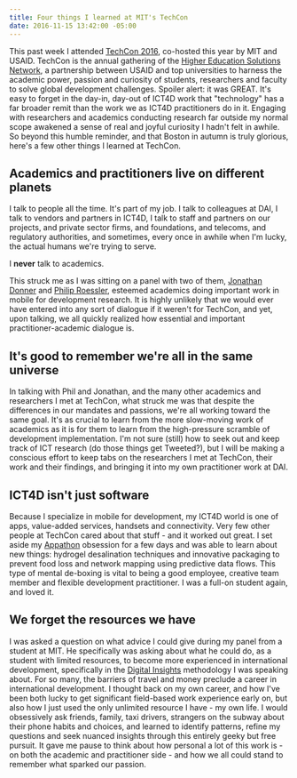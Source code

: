 ```yaml
---
title: Four things I learned at MIT's TechCon
date: 2016-11-15 13:42:00 -05:00
---
```


This past week I attended [TechCon 2016](http://www.hesntechcon.com/), co-hosted this year by MIT and USAID. TechCon is the annual gathering of the [Higher Education Solutions Network](https://www.usaid.gov/hesn), a partnership between USAID and top universities to harness the academic power, passion and curiosity of students, researchers and faculty to solve global development challenges. Spoiler alert: it was GREAT. It's easy to forget in the day-in, day-out of ICT4D work that "technology" has a far broader remit than the work we as ICT4D practitioners do in it. Engaging with researchers and academics conducting research far outside my normal scope awakened a sense of real and joyful curiosity I hadn't felt in awhile. So beyond this humble reminder, and that Boston in autumn is truly glorious, here's a few other things I learned at TechCon.

## Academics and practitioners live on different planets

I talk to people all the time. It's part of my job. I talk to colleagues at DAI, I talk to vendors and partners in ICT4D, I talk to staff and partners on our projects, and private sector firms, and foundations, and telecoms, and regulatory authorities, and sometimes, every once in awhile when I'm lucky, the actual humans we're trying to serve.

I **never** talk to academics.

This struck me as I was sitting on a panel with two of them, [Jonathan Donner](http://cariboudigital.net/dvteam/jonathan-donner/) and [Philip Roessler](https://philiproessler.net/), esteemed academics doing important work in mobile for development research. It is highly unlikely that we would ever have entered into any sort of dialogue if it weren't for TechCon, and yet, upon talking, we all quickly realized how essential and important practitioner-academic dialogue is.

## It's good to remember we're all in the same universe

In talking with Phil and Jonathan, and the many other academics and researchers I met at TechCon, what struck me was that despite the differences in our mandates and passions, we're all working toward the same goal. It's as crucial to learn from the more slow-moving work of academics as it is for them to learn from the high-pressure scramble of development implementation. I'm not sure (still) how to seek out and keep track of ICT research (do those things get Tweeted?), but I will be making a conscious effort to keep tabs on the researchers I met at TechCon, their work and their findings, and bringing it into my own practitioner work at DAI.

## ICT4D isn't just software

Because I specialize in mobile for development, my ICT4D world is one of apps, value-added services, handsets and connectivity. Very few other people at TechCon cared about that stuff - and it worked out great. I set aside my [Appathon](https://dai-global-digital.com/tags/?tag=appathon-2016) obsession for a few days and was able to learn about new things: hydrogel desalination techniques and innovative packaging to prevent food loss and network mapping using predictive data flows. This type of mental de-boxing is vital to being a good employee, creative team member and flexible development practitioner. I was a full-on student again, and loved it.

## We forget the resources we have

I was asked a question on what advice I could give during my panel from a student at MIT. He specifically was asking about what he could do, as a student with limited resources, to become more experienced in international development, specifically in the [Digital Insights](https://dai-global-digital.com/tags/?tag=digital-insights) methodology I was speaking about. For so many, the barriers of travel and money preclude a career in international development. I thought back on my own career, and how I've been both lucky to get significant field-based work experience early on, but also how I just used the only unlimited resource I have - my own life. I would obsessively ask friends, family, taxi drivers, strangers on the subway about their phone habits and choices, and learned to identify patterns, refine my questions and seek nuanced insights through this entirely geeky but free pursuit. It gave me pause to think about how personal a lot of this work is - on both the academic and practitioner side - and how we all could stand to remember what sparked our passion.